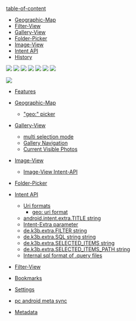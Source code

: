 [table-of-content](table-of-content)

<ul>
	<li><a href="https://github.com/k3b/AndroFotoFinder/wiki/geographic-map">Geographic-Map</a></li>
	<li><a href="https://github.com/k3b/AndroFotoFinder/wiki/Filter-View">Filter-View</a></li>
	<li><a href="https://github.com/k3b/AndroFotoFinder/wiki/Gallery-View">Gallery-View</a></li>
	<li><a href="https://github.com/k3b/AndroFotoFinder/wiki/Folder-Picker">Folder-Picker</a></li>
	<li><a href="https://github.com/k3b/AndroFotoFinder/wiki/Image-View">Image-View</a></li>
	<li><a href="https://github.com/k3b/AndroFotoFinder/wiki/intentapi">Intent API</a></li>
	<li><a href="https://github.com/k3b/AndroFotoFinder/wiki/History">History</a></li>
</ul>

![](https://raw.githubusercontent.com/k3b/AndroFotoFinder/master/wiki/png/s_unchecked.png)
![](https://raw.githubusercontent.com/k3b/AndroFotoFinder/master/wiki/png/s_cancel.png)
![](https://raw.githubusercontent.com/k3b/AndroFotoFinder/master/wiki/png/s_checked.png) 
![](https://raw.githubusercontent.com/k3b/AndroFotoFinder/master/wiki/png/s_filter.png)
![](https://raw.githubusercontent.com/k3b/AndroFotoFinder/master/wiki/png/s_folder.png)
![](https://raw.githubusercontent.com/k3b/AndroFotoFinder/master/wiki/png/s_map.png)
![](https://raw.githubusercontent.com/k3b/AndroFotoFinder/master/wiki/png/s_share.png)

![](https://raw.githubusercontent.com/k3b/AndroFotoFinder/master/wiki/png/Gallery.png)


* [Features](https://github.com/k3b/AndroFotoFinder/wiki/features)
* [Geographic-Map](https://github.com/k3b/AndroFotoFinder/wiki/geographic-map)
	* ["geo:" picker](https://github.com/k3b/AndroFotoFinder/wiki/geographic-map#picker)
* [Gallery-View](https://github.com/k3b/AndroFotoFinder/wiki/Gallery-View)
	* [multi selection mode](Gallery-View#Multiselection)
	* [Gallery Navigation](Gallery-View#Navigation)
	* [Current Visible Photos](Gallery-View#CurrentSet)
* [Image-View](https://github.com/k3b/AndroFotoFinder/wiki/Image-View)
	* [Image-View Intent-API](Image-View#api)
* [Folder-Picker](https://github.com/k3b/AndroFotoFinder/wiki/Folder-Picker)
* [Intent API](https://github.com/k3b/AndroFotoFinder/wiki/intentapi)
	* [Uri formats](intentapi#uri)
		* [geo: uri format](intentapi#uri-geo)
	* [android.intent.extra.TITLE string](intentapi#EXTRA_TITLE)
	* [Intent-Extra parameter](intentapi#extra)
	* [de.k3b.extra.FILTER string](intentapi#filter)
	* [de.k3b.extra.SQL string string](intentapi#EXTRA_SQL)
	* [de.k3b.extra.SELECTED_ITEMS string](intentapi#SelectedItems)
	* [de.k3b.extra.SELECTED_ITEMS_PATH string](intentapi#SelectedPaths)
	* [Internal sql format of .query files](intentapi#sql)
	
* [Filter-View](https://github.com/k3b/AndroFotoFinder/wiki/Filter-View)
* [Bookmarks](Bookmarks)
* [Settings](https://github.com/k3b/AndroFotoFinder/wiki/settings)
* [pc android meta sync](https://github.com/k3b/AndroFotoFinder/wiki/sync)
* [Metadata](https://github.com/k3b/AndroFotoFinder/wiki/Metadata)
